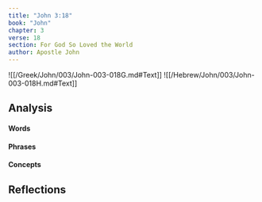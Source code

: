 ```yaml
---
title: "John 3:18"
book: "John"
chapter: 3
verse: 18
section: For God So Loved the World
author: Apostle John
---
```

![[/Greek/John/003/John-003-018G.md#Text]]
![[/Hebrew/John/003/John-003-018H.md#Text]]

## Analysis

#### Words

#### Phrases

#### Concepts

## Reflections
